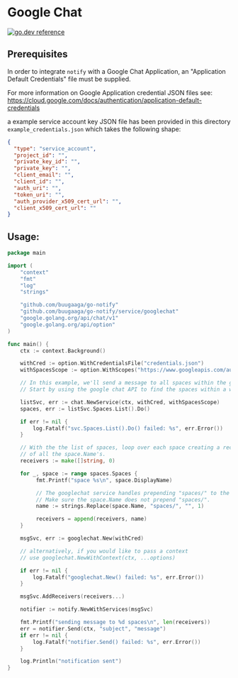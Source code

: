 # Google Chat

[![go.dev reference](https://img.shields.io/badge/go.dev-reference-007d9c?logo=go&logoColor=white&style=flat)](https://pkg.go.dev/github.com/buugaaga/go-notify/service/googlechat)

## Prerequisites

In order to integrate `notify` with a Google Chat Application, an "Application Default
Credentials" file must be supplied.

For more information on Google Application credential JSON files see:
https://cloud.google.com/docs/authentication/application-default-credentials

a example service account key JSON file has been provided in this directory
`example_credentials.json` which takes the following shape:

```json
{
  "type": "service_account",
  "project_id": "",
  "private_key_id": "",
  "private_key": "",
  "client_email": "",
  "client_id": "",
  "auth_uri": "",
  "token_uri": "",
  "auth_provider_x509_cert_url": "",
  "client_x509_cert_url": ""
}
```

## Usage:

```go
package main

import (
	"context"
	"fmt"
	"log"
	"strings"

	"github.com/buugaaga/go-notify"
	"github.com/buugaaga/go-notify/service/googlechat"
	"google.golang.org/api/chat/v1"
	"google.golang.org/api/option"
)

func main() {
    ctx := context.Background()

    withCred := option.WithCredentialsFile("credentials.json")
    withSpacesScope := option.WithScopes("https://www.googleapis.com/auth/chat.spaces")

    // In this example, we'll send a message to all spaces within the google workspace.
    // Start by using the google chat API to find the spaces within a workspace.

    listSvc, err := chat.NewService(ctx, withCred, withSpacesScope)
    spaces, err := listSvc.Spaces.List().Do()

    if err != nil {
        log.Fatalf("svc.Spaces.List().Do() failed: %s", err.Error())
    }

    // With the the list of spaces, loop over each space creating a receivers slice
    // of all the space.Name's.
    receivers := make([]string, 0)

    for _, space := range spaces.Spaces {
         fmt.Printf("space %s\n", space.DisplayName)

         // The googlechat service handles prepending "spaces/" to the name.
         // Make sure the space.Name does not prepend "spaces/".
         name := strings.Replace(space.Name, "spaces/", "", 1)

         receivers = append(receivers, name)
    }

    msgSvc, err := googlechat.New(withCred)

    // alternatively, if you would like to pass a context
    // use googlechat.NewWithContext(ctx, ...options)

    if err != nil {
        log.Fatalf("googlechat.New() failed: %s", err.Error())
    }

    msgSvc.AddReceivers(receivers...)

    notifier := notify.NewWithServices(msgSvc)

    fmt.Printf("sending message to %d spaces\n", len(receivers))
    err = notifier.Send(ctx, "subject", "message")
    if err != nil {
        log.Fatalf("notifier.Send() failed: %s", err.Error())
    }

    log.Println("notification sent")
}
```

